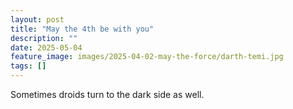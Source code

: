 ```yaml
---
layout: post
title: "May the 4th be with you"
description: ""
date: 2025-05-04
feature_image: images/2025-04-02-may-the-force/darth-temi.jpg
tags: []
---
```

Sometimes droids turn to the dark side as well.
